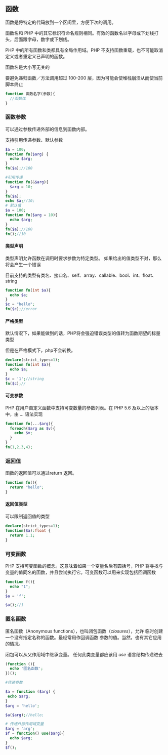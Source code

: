 ## 函数

函数是将特定的代码放到一个区间里，方便下次的调用。

函数名和 PHP 中的其它标识符命名规则相同。有效的函数名以字母或下划线打头，后面跟字母，数字或下划线。

PHP 中的所有函数和类都具有全局作用域。PHP 不支持函数重载，也不可能取消定义或者重定义已声明的函数。

函数名是大小写无关的

要避免递归函数／方法调用超过 100-200 层，因为可能会使堆栈崩溃从而使当前脚本终止

```php
function 函数名字(参数){
  //函数体
}
```

### 函数参数

可以通过参数传递外部的信息到函数内部。

支持引用传递参数、默认参数

```php
$a = 100;
function fn($arg) {
  echo $arg;
}
fn($a);//100

#引用传递
function fn(&$arg){
  $arg = 10;
}
fn($a);
echo $a;//10;
# 默认值
$a = 100;
function fn($arg = 10){
  echo $arg;
}
fn($a);//100
fn();//10
```

#### **类型声明**

类型声明允许函数在调用时要求参数为特定类型。 如果给出的值类型不对，那么将会产生一个错误

目前支持的类型有类名、接口名、self、array、callable、bool、int、float、string

```php
function fn(int $a){
  echo $a;
}
$c = "hello";
fn($c);//error 
```

#### **严格类型**

默认情况下，如果能做到的话，PHP将会强迫错误类型的值转为函数期望的标量类型

但是在严格模式下，php不会转换。

```php
declare(strict_types=1);
function fn(int $a){
  echo $a;
}
$c = '1';//string
fn($c);//
```

#### **可变参数**

PHP 在用户自定义函数中支持可变数量的参数列表。在 PHP 5.6 及以上的版本中，由 *...* 语法实现

```php
function fn(...$arg){
  foreach($arg as $v){
    echo $v;
  }
}
fn(1,2,3,4);
```



### 返回值

函数的返回值可以通过return 返回。

```php
function fn(){
  return "hello";
}
```

#### 返回值类型

可以限制返回值的类型

```php
declare(strict_types=1);
function($a):float {
  return 1.1;
}
```

### 可变函数

PHP 支持可变函数的概念。这意味着如果一个变量名后有圆括号，PHP 将寻找与变量的值同名的函数，并且尝试执行它。可变函数可以用来实现包括回调函数

```php
function f(){
  echo "1";
}
$a = 'f';

$a();//1
```

### 匿名函数

匿名函数（Anonymous functions），也叫闭包函数（*closures*），允许 临时创建一个没有指定名称的函数。最经常用作回调函数 参数的值。当然，也有其它应用的情况。

闭包可以从父作用域中继承变量。 任何此类变量都应该用 *use* 语言结构传递进去



```php
(function (){
  echo '匿名函数';
})();

#传递参数

$a = function ($arg) {
 echo $arg;
}
$arg = 'hello';

$a($arg);//hello;

# 传递外部作用域变量
$arg = 'arg';
$f = function() use($arg){
  echo $arg;
}
$f();
```

